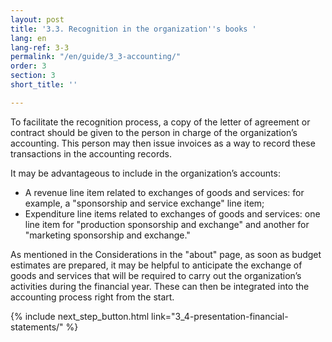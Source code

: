 ```yaml
---
layout: post
title: '3.3. Recognition in the organization''s books '
lang: en
lang-ref: 3-3
permalink: "/en/guide/3_3-accounting/"
order: 3
section: 3
short_title: ''

---
```

To facilitate the recognition process, a copy of the letter of agreement or contract should be given to the person in charge of the organization’s accounting. This person may then issue invoices as a way to record these transactions in the accounting records.

It may be advantageous to include in the organization’s accounts:

* A revenue line item related to exchanges of goods and services: for example, a "sponsorship and service exchange" line item;
* Expenditure line items related to exchanges of goods and services: one line item for "production sponsorship and exchange" and another for "marketing sponsorship and exchange."

As mentioned in the Considerations in the "about" page, as soon as budget estimates are prepared, it may be helpful to anticipate the exchange of goods and services that will be required to carry out the organization’s activities during the financial year. These can then be integrated into the accounting process right from the start.

{% include next_step_button.html link="3_4-presentation-financial-statements/" %}